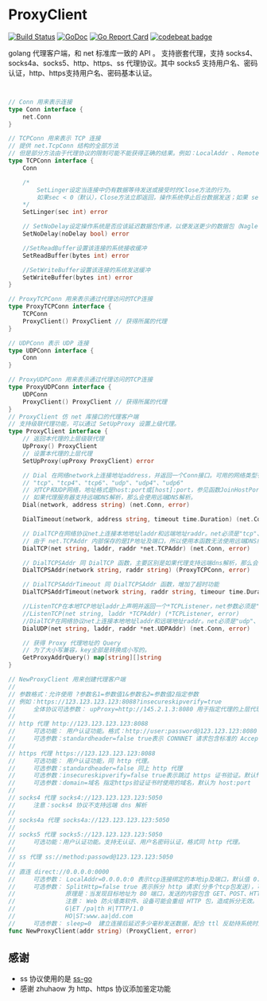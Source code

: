 # ProxyClient
[![Build Status](https://travis-ci.org/GameXG/ProxyClient.svg?branch=master)](https://travis-ci.org/GameXG/ProxyClient) [![GoDoc](https://godoc.org/github.com/GameXG/ProxyClient?status.svg)](https://godoc.org/github.com/GameXG/ProxyClient) [![Go Report Card](https://goreportcard.com/badge/github.com/GameXG/proxyClient )](https://goreportcard.com/report/github.com/GameXG/proxyClient ) [![codebeat badge](https://codebeat.co/badges/8c16f19c-b868-4ad2-9334-4f3ae05606b3)](https://codebeat.co/projects/github-com-gamexg-proxyclient)

golang 代理客户端，和 net 标准库一致的 API 。
支持嵌套代理，支持 socks4、socks4a、socks5、http、https、ss 代理协议。其中 socks5 支持用户名、密码认证，http、https支持用户名、密码基本认证。


``` go


// Conn 用来表示连接
type Conn interface {
	net.Conn
}

// TCPConn 用来表示 TCP 连接
// 提供 net.TcpConn 结构的全部方法
// 但是部分方法由于代理协议的限制可能不能获得正确的结果。例如：LocalAddr 、RemoteAddr 方法不被很多代理协议支持。
type TCPConn interface {
	Conn

	/*
		SetLinger设定当连接中仍有数据等待发送或接受时的Close方法的行为。
		如果sec < 0（默认），Close方法立即返回，操作系统停止后台数据发送；如果 sec == 0，Close立刻返回，操作系统丢弃任何未发送或未接收的数据；如果sec > 0，Close方法阻塞最多sec秒，等待数据发送或者接收，在一些操作系统中，在超时后，任何未发送的数据会被丢弃。
	*/
	SetLinger(sec int) error

	// SetNoDelay设定操作系统是否应该延迟数据包传递，以便发送更少的数据包（Nagle's算法）。默认为真，即数据应该在Write方法后立刻发送。
	SetNoDelay(noDelay bool) error

	//SetReadBuffer设置该连接的系统接收缓冲
	SetReadBuffer(bytes int) error

	//SetWriteBuffer设置该连接的系统发送缓冲
	SetWriteBuffer(bytes int) error
}

// ProxyTCPConn 用来表示通过代理访问的TCP连接
type ProxyTCPConn interface {
	TCPConn
	ProxyClient() ProxyClient // 获得所属的代理
}

// UDPConn 表示 UDP 连接
type UDPConn interface {
	Conn
}

// ProxyUDPConn 用来表示通过代理访问的TCP连接
type ProxyUDPConn interface {
	UDPConn
	ProxyClient() ProxyClient // 获得所属的代理
}
// ProxyClient 仿 net 库接口的代理客户端
// 支持级联代理功能，可以通过 SetUpProxy 设置上级代理。
type ProxyClient interface {
	// 返回本代理的上层级联代理
	UpProxy() ProxyClient
	// 设置本代理的上层代理
	SetUpProxy(upProxy ProxyClient) error

	// Dial 在网络network上连接地址address，并返回一个Conn接口。可用的网络类型有：
	// "tcp"、"tcp4"、"tcp6"、"udp"、"udp4"、"udp6"
	// 对TCP和UDP网络，地址格式是host:port或[host]:port，参见函数JoinHostPort和SplitHostPort。
	// 如果代理服务器支持远端DNS解析，那么会使用远端DNS解析。
	Dial(network, address string) (net.Conn, error)

	DialTimeout(network, address string, timeout time.Duration) (net.Conn, error)

	// DialTCP在网络协议net上连接本地地址laddr和远端地址raddr。net必须是"tcp"、"tcp4"、"tcp6"；如果laddr不是nil，将使用它作为本地地址，否则自动选择一个本地地址。
	// 由于 net.TCPAddr 内部保存的是IP地址及端口，所以使用本函数无法使用远端DNS解析，要想使用远端DNS解析，请使用 Dial 或 DialTCPSAddr 函数。
	DialTCP(net string, laddr, raddr *net.TCPAddr) (net.Conn, error)

	// DialTCPSAddr 同 DialTCP 函数，主要区别是如果代理支持远端dns解析，那么会使用远端dns解析。
	DialTCPSAddr(network string, raddr string) (ProxyTCPConn, error)

	// DialTCPSAddrTimeout 同 DialTCPSAddr 函数，增加了超时功能
	DialTCPSAddrTimeout(network string, raddr string, timeour time.Duration) (ProxyTCPConn, error)

	//ListenTCP在本地TCP地址laddr上声明并返回一个*TCPListener，net参数必须是"tcp"、"tcp4"、"tcp6"，如果laddr的端口字段为0，函数将选择一个当前可用的端口，可以用Listener的Addr方法获得该端口。
	//ListenTCP(net string, laddr *TCPAddr) (*TCPListener, error)
	//DialTCP在网络协议net上连接本地地址laddr和远端地址raddr。net必须是"udp"、"udp4"、"udp6"；如果laddr不是nil，将使用它作为本地地址，否则自动选择一个本地地址。
	DialUDP(net string, laddr, raddr *net.UDPAddr) (net.Conn, error)

	// 获得 Proxy 代理地址的 Query
	// 为了大小写兼容，key全部是转换成小写的。
	GetProxyAddrQuery() map[string][]string
}

// NewProxyClient 用来创建代理客户端
//
// 参数格式：允许使用 ?参数名1=参数值1&参数名2=参数值2指定参数
// 例如：https://123.123.123.123:8088?insecureskipverify=true
//     全体协议可选参数： upProxy=http://145.2.1.3:8080 用于指定代理的上层代理，即代理嵌套。默认值：direct://0.0.0.0:0000
//
// http 代理 http://123.123.123.123:8088
//     可选功能： 用户认证功能。格式：http://user:password@123.123.123:8080
//     可选参数：standardheader=false true表示 CONNNET 请求包含标准的 Accept、Accept-Encoding、Accept-Language、User-Agent等头。默认值：false
//
// https 代理 https://123.123.123.123:8088
//     可选功能： 用户认证功能，同 http 代理。
//     可选参数：standardheader=false 同上 http 代理
//     可选参数：insecureskipverify=false true表示跳过 https 证书验证。默认false。
//     可选参数：domain=域名 指定https验证证书时使用的域名，默认为 host:port
//
// socks4 代理 socks4://123.123.123.123:5050
//     注意：socks4 协议不支持远端 dns 解析
//
// socks4a 代理 socks4a://123.123.123.123:5050
//
// socks5 代理 socks5://123.123.123.123:5050
//     可选功能：用户认证功能。支持无认证、用户名密码认证，格式同 http 代理。
//
// ss 代理 ss://method:passowd@123.123.123:5050
//
// 直连 direct://0.0.0.0:0000
//     可选参数： LocalAddr=0.0.0.0:0 表示tcp连接绑定的本地ip及端口，默认值 0.0.0.0:0。
//     可选参数： SplitHttp=false true 表示拆分 http 请求(分多个tcp包发送)，可以解决简单的运营商 http 劫持。默认值：false 。
//              原理是：当发现目标地址为 80 端口，发送的内容包含 GET、POST、HTTP、HOST 等关键字时，会将关键字拆分到两个包在发送出去。
//              注意： Web 防火墙类软件、设备可能会重组 HTTP 包，造成拆分无效。目前已知 ESET Smart Security 会造成这个功能无效，即使暂停防火墙也一样无效。
//              G|ET /pa|th H|TTTP/1.0
//              HO|ST:www.aa|dd.com
//     可选参数： sleep=0  建立连接后延迟多少毫秒发送数据，配合 ttl 反劫持系统时建议设置为10置50。默认值 0 .
func NewProxyClient(addr string) (ProxyClient, error) 

```

## 感谢

* ss 协议使用的是 [ss-go](https://github.com/shadowsocks/shadowsocks-go)
* 感谢 zhuhaow 为 http、https 协议添加鉴定功能
